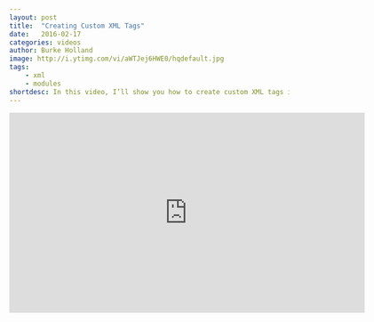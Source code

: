 ```yaml
---
layout: post
title:  "Creating Custom XML Tags"
date:   2016-02-17
categories: videos
author: Burke Holland
image: http://i.ytimg.com/vi/aWTJej6HWE0/hqdefault.jpg
tags: 
    - xml
    - modules
shortdesc: In this video, I’ll show you how to create custom XML tags in NativeScript. This is very useful for creating re-usable components, and breaking up your markup into smaller, more modular files.
---
```

<iframe width="640" height="360" src="https://www.youtube.com/embed/aWTJej6HWE0" frameborder="0" allowfullscreen></iframe>